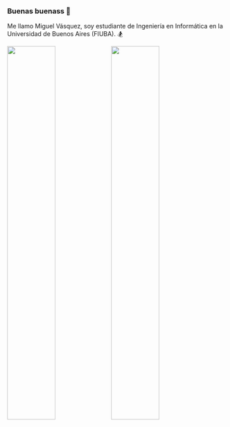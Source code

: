### Buenas buenass 👋

Me llamo Miguel Vásquez, soy estudiante de Ingeniería en Informática en la Universidad de Buenos Aires (FIUBA). 🏂

<img align="left" width="47%" src="https://github-readme-stats.vercel.app/api?username=MiguelV5&theme=tokyonight&count_private=true&show_icons=true&hide=issues" />

<img align="left" width="47%" src="https://github-readme-stats.vercel.app/api/top-langs/?username=MiguelV5&hide=Makefile,Batchfile,Oz,Jupyter Notebook,Assembly&layout=compact&theme=tokyonight&langs_count=10)](https://github.com/MiguelV5/github-readme-stats"  />




